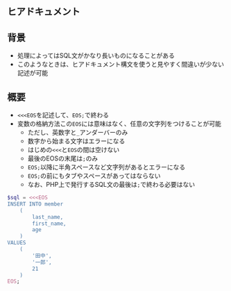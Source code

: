 ## ヒアドキュメント

## 背景

* 処理によってはSQL文がかなり長いものになることがある
* このようなときは、ヒアドキュメント構文を使うと見やすく間違いが少ない記述が可能

## 概要

* `<<<EOS`を記述して、`EOS;`で終わる
* 変数の格納方法この`EOS`には意味はなく、任意の文字列をつけることが可能
    * ただし、英数字と` _ `アンダーバーのみ
    * 数字から始まる文字はエラーになる
    * はじめの`<<<`と`EOS`の間は空けない
    * 最後のEOSの末尾は`;`のみ
    * `EOS;`以降に半角スペースなど文字列があるとエラーになる
    * `EOS;`の前にもタブやスペースがあってはならない
    * なお、PHP上で発行するSQL文の最後は`;`で終わる必要はない

```php
$sql = <<<EOS
INSERT INTO member
    (
        last_name,
        first_name,
        age
    )
VALUES
    (
        '田中',
        '一郎',
        21
    )
EOS;
```

